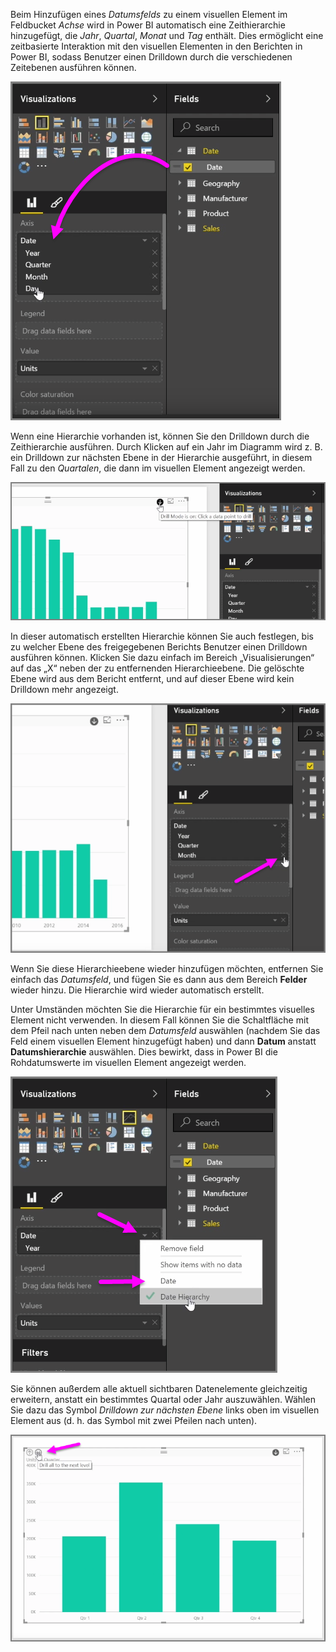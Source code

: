 Beim Hinzufügen eines *Datumsfelds* zu einem visuellen Element im Feldbucket *Achse* wird in Power BI automatisch eine Zeithierarchie hinzugefügt, die *Jahr*, *Quartal*, *Monat* und *Tag* enthält. Dies ermöglicht eine zeitbasierte Interaktion mit den visuellen Elementen in den Berichten in Power BI, sodass Benutzer einen Drilldown durch die verschiedenen Zeitebenen ausführen können.

![](media/3-11g-visual-hierarchies-drilling/3-11g_1.png)

Wenn eine Hierarchie vorhanden ist, können Sie den Drilldown durch die Zeithierarchie ausführen. Durch Klicken auf ein Jahr im Diagramm wird z. B. ein Drilldown zur nächsten Ebene in der Hierarchie ausgeführt, in diesem Fall zu den *Quartalen*, die dann im visuellen Element angezeigt werden.

![](media/3-11g-visual-hierarchies-drilling/3-11g_2.png)

In dieser automatisch erstellten Hierarchie können Sie auch festlegen, bis zu welcher Ebene des freigegebenen Berichts Benutzer einen Drilldown ausführen können. Klicken Sie dazu einfach im Bereich „Visualisierungen“ auf das „X“ neben der zu entfernenden Hierarchieebene. Die gelöschte Ebene wird aus dem Bericht entfernt, und auf dieser Ebene wird kein Drilldown mehr angezeigt.

![](media/3-11g-visual-hierarchies-drilling/3-11g_3.png)

Wenn Sie diese Hierarchieebene wieder hinzufügen möchten, entfernen Sie einfach das *Datumsfeld*, und fügen Sie es dann aus dem Bereich **Felder** wieder hinzu. Die Hierarchie wird wieder automatisch erstellt.

Unter Umständen möchten Sie die Hierarchie für ein bestimmtes visuelles Element nicht verwenden. In diesem Fall können Sie die Schaltfläche mit dem Pfeil nach unten neben dem *Datumsfeld* auswählen (nachdem Sie das Feld einem visuellen Element hinzugefügt haben) und dann **Datum** anstatt **Datumshierarchie** auswählen. Dies bewirkt, dass in Power BI die Rohdatumswerte im visuellen Element angezeigt werden.

![](media/3-11g-visual-hierarchies-drilling/3-11g_4.png)

Sie können außerdem alle aktuell sichtbaren Datenelemente gleichzeitig erweitern, anstatt ein bestimmtes Quartal oder Jahr auszuwählen. Wählen Sie dazu das Symbol *Drilldown zur nächsten Ebene* links oben im visuellen Element aus (d. h. das Symbol mit zwei Pfeilen nach unten).

![](media/3-11g-visual-hierarchies-drilling/3-11g_5.png)

